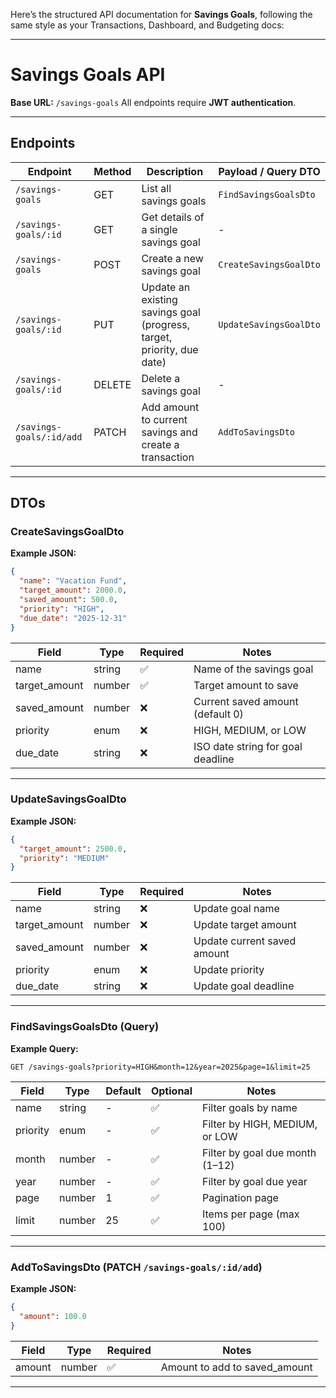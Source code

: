 Here’s the structured API documentation for **Savings Goals**, following the same style as your Transactions, Dashboard, and Budgeting docs:

---

# Savings Goals API

**Base URL:** `/savings-goals`
All endpoints require **JWT authentication**.

---

## Endpoints

| Endpoint                 | Method | Description                                                            | Payload / Query DTO    |
| ------------------------ | ------ | ---------------------------------------------------------------------- | ---------------------- |
| `/savings-goals`         | GET    | List all savings goals                                                 | `FindSavingsGoalsDto`  |
| `/savings-goals/:id`     | GET    | Get details of a single savings goal                                   | -                      |
| `/savings-goals`         | POST   | Create a new savings goal                                              | `CreateSavingsGoalDto` |
| `/savings-goals/:id`     | PUT    | Update an existing savings goal (progress, target, priority, due date) | `UpdateSavingsGoalDto` |
| `/savings-goals/:id`     | DELETE | Delete a savings goal                                                  | -                      |
| `/savings-goals/:id/add` | PATCH  | Add amount to current savings and create a transaction                 | `AddToSavingsDto`      |

---

## DTOs

### CreateSavingsGoalDto

**Example JSON:**

```json
{
  "name": "Vacation Fund",
  "target_amount": 2000.0,
  "saved_amount": 500.0,
  "priority": "HIGH",
  "due_date": "2025-12-31"
}
```

| Field         | Type   | Required | Notes                             |
| ------------- | ------ | -------- | --------------------------------- |
| name          | string | ✅       | Name of the savings goal          |
| target_amount | number | ✅       | Target amount to save             |
| saved_amount  | number | ❌       | Current saved amount (default 0)  |
| priority      | enum   | ❌       | HIGH, MEDIUM, or LOW              |
| due_date      | string | ❌       | ISO date string for goal deadline |

---

### UpdateSavingsGoalDto

**Example JSON:**

```json
{
  "target_amount": 2500.0,
  "priority": "MEDIUM"
}
```

| Field         | Type   | Required | Notes                       |
| ------------- | ------ | -------- | --------------------------- |
| name          | string | ❌       | Update goal name            |
| target_amount | number | ❌       | Update target amount        |
| saved_amount  | number | ❌       | Update current saved amount |
| priority      | enum   | ❌       | Update priority             |
| due_date      | string | ❌       | Update goal deadline        |

---

### FindSavingsGoalsDto (Query)

**Example Query:**

```
GET /savings-goals?priority=HIGH&month=12&year=2025&page=1&limit=25
```

| Field    | Type   | Default | Optional | Notes                           |
| -------- | ------ | ------- | -------- | ------------------------------- |
| name     | string | -       | ✅       | Filter goals by name            |
| priority | enum   | -       | ✅       | Filter by HIGH, MEDIUM, or LOW  |
| month    | number | -       | ✅       | Filter by goal due month (1–12) |
| year     | number | -       | ✅       | Filter by goal due year         |
| page     | number | 1       | ✅       | Pagination page                 |
| limit    | number | 25      | ✅       | Items per page (max 100)        |

---

### AddToSavingsDto (PATCH `/savings-goals/:id/add`)

**Example JSON:**

```json
{
  "amount": 100.0
}
```

| Field  | Type   | Required | Notes                         |
| ------ | ------ | -------- | ----------------------------- |
| amount | number | ✅       | Amount to add to saved_amount |

---
